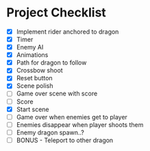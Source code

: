 # Project Checklist
- [x] Implement rider anchored to dragon
- [x] Timer
- [x] Enemy AI
- [x] Animations
- [x] Path for dragon to follow
- [x] Crossbow shoot
- [x] Reset button
- [x] Scene polish
- [ ] Game over scene with score
- [ ] Score
- [x] Start scene
- [ ] Game over when enemies get to player
- [ ] Enemies disappear when player shoots them
- [ ] Enemy dragon spawn..?
- [ ] BONUS - Teleport to other dragon
